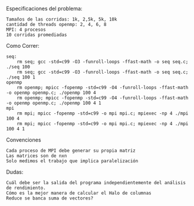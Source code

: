 Especificaciones del problema:

	Tamaños de las corridas: 1k, 2,5k, 5k, 10k
	cantidad de threads openmp: 2, 4, 6, 8
	MPI: 4 procesos
	10 corridas promediadas

Como Correr:

	seq:
		rm seq; gcc -std=c99 -O3 -funroll-loops -ffast-math -o seq seq.c; ./seq 100
		rm seq; gcc -std=c99 -O3 -funroll-loops -ffast-math -o seq seq.c; ./seq 100 1
	openmp
		rm openmp; mpicc -fopenmp -std=c99 -O4 -funroll-loops -ffast-math -o openmp openmp.c; ./openmp 100 4
		rm openmp; mpicc -fopenmp -std=c99 -O4 -funroll-loops -ffast-math -o openmp openmp.c; ./openmp 100 4 1
	mpi
		rm mpi; mpicc -fopenmp -std=c99 -o mpi mpi.c; mpiexec -np 4 ./mpi 100 4
		rm mpi; mpicc -fopenmp -std=c99 -o mpi mpi.c; mpiexec -np 4 ./mpi 100 4 1

Convenciones

	Cada proceso de MPI debe generar su propia matriz
	Las matrices son de nxn
	Solo medimos el trabajo que implica paralelización

Dudas:

	Cuál debe ser la salida del programa independientemente del análisis de rendimiento.
	Cómo es la mejor manera de calcular el Halo de columnas
	Reduce se banca suma de vectores?